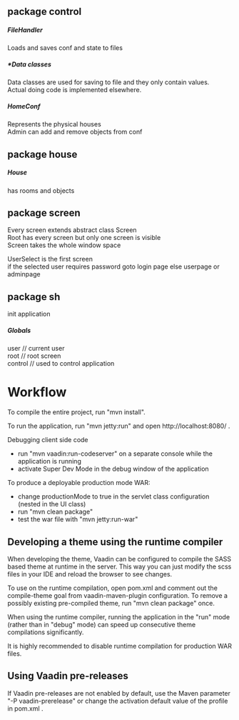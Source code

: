 ## package control



##### FileHandler    


Loads and saves conf and state to files  




##### *Data classes   


Data classes are used for saving to file and they only contain values.    
Actual doing code is implemented elsewhere.    



##### HomeConf    


Represents the physical houses   
Admin can add and remove objects from conf







## package house



##### House    
has rooms and objects     




## package screen

Every screen extends abstract class Screen    
Root has every screen but only one screen is visible     
Screen takes the whole window space    



UserSelect is the first screen    
if the selected user requires password goto login page else userpage or adminpage




## package sh 


init application



##### Globals

user // current user     
root // root screen    
control // used to control application








Workflow
========

To compile the entire project, run "mvn install".

To run the application, run "mvn jetty:run" and open http://localhost:8080/ .

Debugging client side code
  - run "mvn vaadin:run-codeserver" on a separate console while the application is running
  - activate Super Dev Mode in the debug window of the application

To produce a deployable production mode WAR:
- change productionMode to true in the servlet class configuration (nested in the UI class)
- run "mvn clean package"
- test the war file with "mvn jetty:run-war"

Developing a theme using the runtime compiler
-------------------------

When developing the theme, Vaadin can be configured to compile the SASS based
theme at runtime in the server. This way you can just modify the scss files in
your IDE and reload the browser to see changes.

To use on the runtime compilation, open pom.xml and comment out the compile-theme 
goal from vaadin-maven-plugin configuration. To remove a possibly existing 
pre-compiled theme, run "mvn clean package" once.

When using the runtime compiler, running the application in the "run" mode 
(rather than in "debug" mode) can speed up consecutive theme compilations
significantly.

It is highly recommended to disable runtime compilation for production WAR files.

Using Vaadin pre-releases
-------------------------

If Vaadin pre-releases are not enabled by default, use the Maven parameter
"-P vaadin-prerelease" or change the activation default value of the profile in pom.xml .
